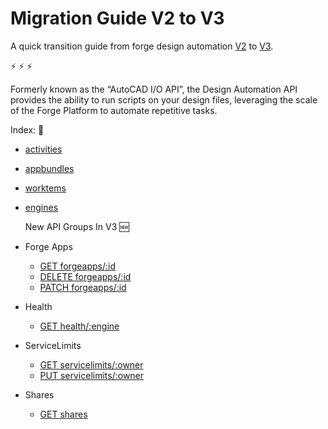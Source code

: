 # Migration Guide  V2 to V3 

A quick transition guide from forge design automation [V2](https://forge.autodesk.com/en/docs/design-automation/v2/developers_guide/overview/) to [V3](https://forge.autodesk.com/en/docs/design-automation/v3/developers_guide/overview/).

:zap: :zap: :zap:

Formerly known as the “AutoCAD I/O API”, the Design Automation API provides the ability to run scripts on your design files, leveraging the scale of the Forge Platform to automate repetitive tasks.

Index: :card_index:

- [activities](https://github.com/MadhukarMoogala/v2tov3/blob/master/activities.md)
- [appbundles](https://github.com/MadhukarMoogala/v2tov3/blob/master/workitems.md)
- [worktems](https://github.com/MadhukarMoogala/v2tov3/blob/master/apppackages.md)
- [engines](https://github.com/MadhukarMoogala/v2tov3/blob/master/engines.md)

  New  API Groups In V3 :new:

- Forge Apps
  - [GET forgeapps/:id](https://forge.autodesk.com/en/docs/design-automation/v3/reference/http/forgeapps-id-GET/)
  - [DELETE forgeapps/:id](https://forge.autodesk.com/en/docs/design-automation/v3/reference/http/forgeapps-id-DELETE/)
  - [PATCH forgeapps/:id](https://forge.autodesk.com/en/docs/design-automation/v3/reference/http/forgeapps-id-PATCH/)
- Health 
  
  - [GET health/:engine](https://forge.autodesk.com/en/docs/design-automation/v3/reference/http/health-engine-GET/)
- ServiceLimits
  - [GET servicelimits/:owner](https://forge.autodesk.com/en/docs/design-automation/v3/reference/http/servicelimits-owner-GET/)
  - [PUT servicelimits/:owner](https://forge.autodesk.com/en/docs/design-automation/v3/reference/http/servicelimits-owner-PUT/)
- Shares
  
  - [GET shares](https://forge.autodesk.com/en/docs/design-automation/v3/reference/http/shares-GET/)

